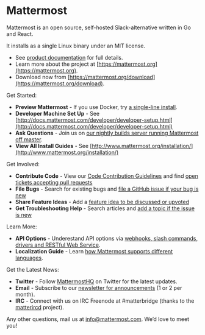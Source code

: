 # Mattermost

Mattermost is an open source, self-hosted Slack-alternative written in Go and React. 

It installs as a single Linux binary under an MIT license. 

- See [product documentation](http://docs.mattermost.com/) for full details. 
- Learn more about the project at [https://mattermost.org](https://mattermost.org). 
- Download now from [https://mattermost.org/download](https://mattermost.org/download).

Get Started: 

- **Preview Mattermost** - If you use Docker, try [a single-line install](http://docs.mattermost.com/install/docker-local-machine.html#one-line-docker-install).
- **Developer Machine Set Up** - See [http://docs.mattermost.com/developer/developer-setup.html](http://docs.mattermost.com/developer/developer-setup.html)
- **Ask Questions** - Join us on [our nightly builds server running Mattermost off master](https://pre-release.mattermost.com/core/channels/ux-design). 
- **View All Install Guides** - See [http://www.mattermost.org/installation/](http://www.mattermost.org/installation/)
 
Get Involved:

- **Contribute Code** - View our [Code Contribution Guidelines](http://docs.mattermost.com/developer/contribution-guide.html) and find [open tickets accepting pull requests](https://mattermost.atlassian.net/issues/?filter=10101)
- **File Bugs** - Search for existing bugs and [file a GitHub issue if your bug is new](http://www.mattermost.org/filing-issues/) 
- **Share Feature Ideas** - Add a [feature idea to be discussed or upvoted](http://www.mattermost.org/feature-requests/)
- **Get Troubleshooting Help** - Search articles and [add a topic if the issue is new](https://forum.mattermost.org/t/how-to-use-the-troubleshooting-forum/150)  

Learn More: 

- **API Options** - Underestand API options via [webhooks, slash commands, drivers and RESTful Web Service](http://docs.mattermost.com/developer/api.html).
- **Localization Guide** - Learn [how Mattermost supports different languages](http://docs.mattermost.com/developer/localization.html#translation-process). 

Get the Latest News: 

- **Twitter** - Follow [MattermostHQ](https://twitter.com/mattermosthq) on Twitter for the latest updates.   
- **Email** - Subscribe to our [newsletter for announcements](http://mattermost.us11.list-manage.com/subscribe?u=6cdba22349ae374e188e7ab8e&id=2add1c8034) (1 or 2 per month).  
- **IRC** - Connect with us on IRC Freenode at #matterbridge (thanks to the [matterircd](https://github.com/42wim/matterircd) project).

Any other questions, mail us at info@mattermost.com. We’d love to meet you!
